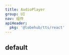 ```yaml
---
title: AudioPlayer
group: UI
nav: 组件
apiHeader:
  pkg: '@lobehub/tts/react'
---
```


## default

<code src="./demos/index.tsx" nopadding></code>
